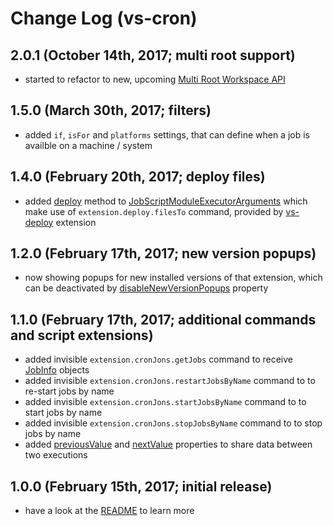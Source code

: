 # Change Log (vs-cron)

## 2.0.1 (October 14th, 2017; multi root support)

* started to refactor to new, upcoming [Multi Root Workspace API](https://github.com/Microsoft/vscode/wiki/Extension-Authoring:-Adopting-Multi-Root-Workspace-APIs)

## 1.5.0 (March 30th, 2017; filters)

* added `if`, `isFor` and `platforms` settings, that can define when a job is availble on a machine / system

## 1.4.0 (February 20th, 2017; deploy files)

* added [deploy](https://mkloubert.github.io/vs-cron/interfaces/_contracts_.jobscriptmoduleexecutorarguments.html#deploy) method to [JobScriptModuleExecutorArguments](https://mkloubert.github.io/vs-cron/interfaces/_contracts_.jobscriptmoduleexecutorarguments.html) which make use of `extension.deploy.filesTo` command, provided by [vs-deploy](https://github.com/mkloubert/vs-deploy) extension

## 1.2.0 (February 17th, 2017; new version popups)

* now showing popups for new installed versions of that extension, which can be deactivated by [disableNewVersionPopups](https://mkloubert.github.io/vs-cron/interfaces/_contracts_.configuration.html#disablenewversionpopups) property

## 1.1.0 (February 17th, 2017; additional commands and script extensions)

* added invisible `extension.cronJons.getJobs` command to receive [JobInfo](https://mkloubert.github.io/vs-cron/interfaces/_contracts_.jobinfo.html) objects
* added invisible `extension.cronJons.restartJobsByName` command to to re-start jobs by name
* added invisible `extension.cronJons.startJobsByName` command to to start jobs by name
* added invisible `extension.cronJons.stopJobsByName` command to to stop jobs by name
* added [previousValue](https://mkloubert.github.io/vs-cron/interfaces/_contracts_.jobscriptmoduleexecutorarguments.html#previousvalue) and [nextValue](https://mkloubert.github.io/vs-cron/interfaces/_contracts_.jobscriptmoduleexecutorarguments.html#nextvalue) properties to share data between two executions

## 1.0.0 (February 15th, 2017; initial release)

* have a look at the [README](https://github.com/mkloubert/vs-cron/blob/master/README.md) to learn more
